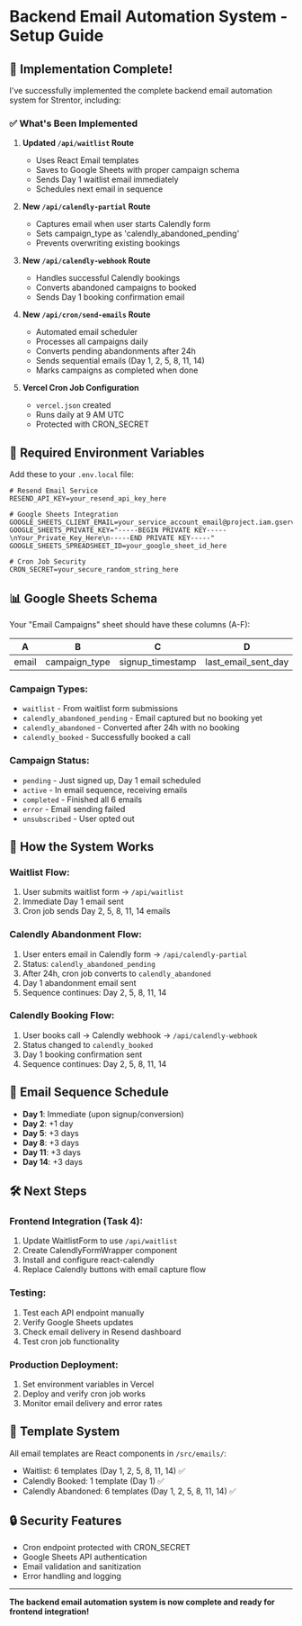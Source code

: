 # Backend Email Automation System - Setup Guide

## 🎉 Implementation Complete!

I've successfully implemented the complete backend email automation system for Strentor, including:

### ✅ What's Been Implemented

1. **Updated `/api/waitlist` Route**
   - Uses React Email templates
   - Saves to Google Sheets with proper campaign schema
   - Sends Day 1 waitlist email immediately
   - Schedules next email in sequence

2. **New `/api/calendly-partial` Route**
   - Captures email when user starts Calendly form
   - Sets campaign_type as 'calendly_abandoned_pending'
   - Prevents overwriting existing bookings

3. **New `/api/calendly-webhook` Route**
   - Handles successful Calendly bookings
   - Converts abandoned campaigns to booked
   - Sends Day 1 booking confirmation email

4. **New `/api/cron/send-emails` Route**
   - Automated email scheduler
   - Processes all campaigns daily
   - Converts pending abandonments after 24h
   - Sends sequential emails (Day 1, 2, 5, 8, 11, 14)
   - Marks campaigns as completed when done

5. **Vercel Cron Job Configuration**
   - `vercel.json` created
   - Runs daily at 9 AM UTC
   - Protected with CRON_SECRET

## 🔧 Required Environment Variables

Add these to your `.env.local` file:

```env
# Resend Email Service
RESEND_API_KEY=your_resend_api_key_here

# Google Sheets Integration
GOOGLE_SHEETS_CLIENT_EMAIL=your_service_account_email@project.iam.gserviceaccount.com
GOOGLE_SHEETS_PRIVATE_KEY="-----BEGIN PRIVATE KEY-----\nYour_Private_Key_Here\n-----END PRIVATE KEY-----"
GOOGLE_SHEETS_SPREADSHEET_ID=your_google_sheet_id_here

# Cron Job Security
CRON_SECRET=your_secure_random_string_here
```

## 📊 Google Sheets Schema

Your "Email Campaigns" sheet should have these columns (A-F):

| A | B | C | D | E | F |
|---|---|---|---|---|---|
| email | campaign_type | signup_timestamp | last_email_sent_day | next_email_scheduled_timestamp | campaign_status |

### Campaign Types:
- `waitlist` - From waitlist form submissions
- `calendly_abandoned_pending` - Email captured but no booking yet
- `calendly_abandoned` - Converted after 24h with no booking
- `calendly_booked` - Successfully booked a call

### Campaign Status:
- `pending` - Just signed up, Day 1 email scheduled
- `active` - In email sequence, receiving emails
- `completed` - Finished all 6 emails
- `error` - Email sending failed
- `unsubscribed` - User opted out

## 🚀 How the System Works

### Waitlist Flow:
1. User submits waitlist form → `/api/waitlist`
2. Immediate Day 1 email sent
3. Cron job sends Day 2, 5, 8, 11, 14 emails

### Calendly Abandonment Flow:
1. User enters email in Calendly form → `/api/calendly-partial`
2. Status: `calendly_abandoned_pending`
3. After 24h, cron job converts to `calendly_abandoned`
4. Day 1 abandonment email sent
5. Sequence continues: Day 2, 5, 8, 11, 14

### Calendly Booking Flow:
1. User books call → Calendly webhook → `/api/calendly-webhook`
2. Status changed to `calendly_booked`
3. Day 1 booking confirmation sent
4. Sequence continues: Day 2, 5, 8, 11, 14

## 🔄 Email Sequence Schedule

- **Day 1**: Immediate (upon signup/conversion)
- **Day 2**: +1 day
- **Day 5**: +3 days  
- **Day 8**: +3 days
- **Day 11**: +3 days
- **Day 14**: +3 days

## 🛠 Next Steps

### Frontend Integration (Task 4):
1. Update WaitlistForm to use `/api/waitlist`
2. Create CalendlyFormWrapper component
3. Install and configure react-calendly
4. Replace Calendly buttons with email capture flow

### Testing:
1. Test each API endpoint manually
2. Verify Google Sheets updates
3. Check email delivery in Resend dashboard
4. Test cron job functionality

### Production Deployment:
1. Set environment variables in Vercel
2. Deploy and verify cron job works
3. Monitor email delivery and error rates

## 📧 Template System

All email templates are React components in `/src/emails/`:
- Waitlist: 6 templates (Day 1, 2, 5, 8, 11, 14) ✅
- Calendly Booked: 1 template (Day 1) ✅
- Calendly Abandoned: 6 templates (Day 1, 2, 5, 8, 11, 14) ✅

## 🔒 Security Features

- Cron endpoint protected with CRON_SECRET
- Google Sheets API authentication
- Email validation and sanitization
- Error handling and logging

---

**The backend email automation system is now complete and ready for frontend integration!** 